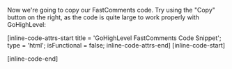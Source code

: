 Now we're going to copy our FastComments code. Try using the "Copy" button on the right, as the code is quite large to work properly
with GoHighLevel:

[inline-code-attrs-start title = 'GoHighLevel FastComments Code Snippet'; type = 'html'; isFunctional = false; inline-code-attrs-end]
[inline-code-start]
<script src="https://cdn.fastcomments.com/js/embed-v2.min.js"></script>
<script>
    (function () {
        const oldPushState = history.pushState;
        history.pushState = function pushState() {
            const ret = oldPushState.apply(this, arguments);
            window.dispatchEvent(new Event('pushstate'));
            window.dispatchEvent(new Event('locationchange'));
            return ret;
        };

        const oldReplaceState = history.replaceState;
        history.replaceState = function replaceState() {
            const ret = oldReplaceState.apply(this, arguments);
            window.dispatchEvent(new Event('replacestate'));
            window.dispatchEvent(new Event('locationchange'));
            return ret;
        };

        window.addEventListener('popstate', () => {
            window.dispatchEvent(new Event('locationchange'));
        });

        function render() {
            let rendered = false;

            function tryNext() {
                if (rendered) {
                    return;
                }
                const container = document.querySelector('#post-body');
                if (container) {
                    console.log('FastComments: container found, updating...');
                    const target = document.createElement('div');
                    target.classList.add('fastcomments-wrapper');
                    container.append(target);
                    FastCommentsUI(target, {
                        tenantId: "demo",
                        showLiveRightAway: true
                    });
                    rendered = true;
                    setInterval(function() {
                        const doesContainerStillExist = document.querySelector('.fastcomments-wrapper');
                        if (!doesContainerStillExist) {
                            render();
                        }
                    }, 1000);
                } else {
                    console.log('FastComments: container not found, waiting...');
                    setInterval(tryNext, 300);
                }
            }

            tryNext();
        }

        render();

        window.addEventListener('locationchange', function () {
            console.log('Updating FastComments.');
            render();
        });
    })();
</script>
[inline-code-end]

